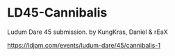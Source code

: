 # LD45-Cannibalis
Ludum Dare 45 submission.
by KungKras, Daniel & rEaX

https://ldjam.com/events/ludum-dare/45/cannibalis-1